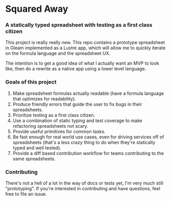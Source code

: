 # Squared Away

### A statically typed spreadsheet with testing as a first class citizen

This project is really really new. This repo contains a prototype
spreadsheet in Gleam implemented as a Lustre app, which will allow 
me to quickly iterate on the formula language and the spreadsheet UX.

The intention is to get a good idea of what I actually want an MVP
to look like, then do a rewrite as a native app using a lower level 
language.

### Goals of this project

1. Make spreadsheet formulas actually readable (have a formula language that optimizes for readability).
2. Produce friendly errors that guide the user to fix bugs in their spreadsheets.
3. Prioritize testing as a first class citizen.
4. Use a combination of static typing and test coverage to make refactoring spreadsheets not scary.
5. Provide useful primitives for common tasks.
6. Be fast enough for real world use cases, even for driving services off of spreadsheets (that's a less crazy thing to do when they're statically typed and well tested).
7. Provide a diff based contribution workflow for teams contributing to the same spreadsheets.

### Contributing
There's not a hell of a lot in the way of docs or tests yet, I'm very much still "prototyping".
If you're interested in contributing and have questions, feel free to file an issue.
